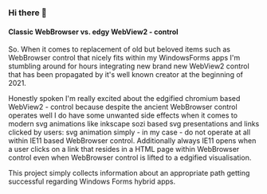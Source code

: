### Hi there 👋

#### Classic WebBrowser vs. edgy WebView2 - control 

So. When it comes to replacement of old but beloved items such as WebBrowser control that nicely fits within my WindowsForms apps I'm stumbling around for hours integrating new brand new WebView2 control that has been propagated by it's well known creator at the beginning of 2021.

Honestly spoken I'm really excited about the edgified chromium based WebView2 - control because despite the ancient WebBrowser control operates well I do have some unwanted side effects when it comes to modern svg animations like inkscape sozi based svg presentations and links clicked by users: svg animation simply - in my case - do not operate at all within IE11 based WebBrowser control. Additionally always IE11 opens when a user clicks on a link that resides in a HTML page within WebBrowser control even when WebBrowser control is lifted to a edgified visualisation.

This project simply collects information about an appropriate path getting successful regarding Windows Forms hybrid apps.
